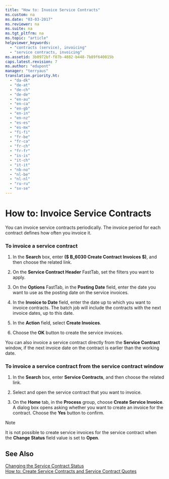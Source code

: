 ```yaml
---
title: "How to: Invoice Service Contracts"
ms.custom: na
ms.date: "03-03-2017"
ms.reviewer: na
ms.suite: na
ms.tgt_pltfrm: na
ms.topic: "article"
helpviewer_keywords: 
  - "contracts (service), invoicing"
  - "service contracts, invoicing"
ms.assetid: 3b0972bf-f87b-4882-b448-7b89f640015b
caps.latest.revision: 7
ms.author: "edupont"
manager: "terryaus"
translation.priority.ht: 
  - "da-dk"
  - "de-at"
  - "de-ch"
  - "de-de"
  - "en-au"
  - "en-ca"
  - "en-gb"
  - "en-in"
  - "en-nz"
  - "es-es"
  - "es-mx"
  - "fi-fi"
  - "fr-be"
  - "fr-ca"
  - "fr-ch"
  - "fr-fr"
  - "is-is"
  - "it-ch"
  - "it-it"
  - "nb-no"
  - "nl-be"
  - "nl-nl"
  - "ru-ru"
  - "sv-se"
---
```

# How to: Invoice Service Contracts
You can invoice service contracts periodically. The invoice period for each contract defines how often you invoice it.  
  
### To invoice a service contract  
  
1.  In the **Search** box, enter **\($ B\_6030 Create Contract Invoices $\)**, and then choose the related link.  
  
2.  On the **Service Contract Header** FastTab, set the filters you want to apply.  
  
3.  On the **Options** FastTab, in the **Posting Date** field, enter the date you want to use as the posting date on the service invoices.  
  
4.  In the **Invoice to Date** field, enter the date up to which you want to invoice contracts. The batch job will include the contracts with the next invoice dates, up to this date.  
  
5.  In the **Action** field, select **Create Invoices**.  
  
6.  Choose the **OK** button to create the service invoices.  
  
 You can also invoice a service contract directly from the **Service Contract** window, if the next invoice date on the contract is earlier than the working date.  
  
### To invoice a service contract from the service contract window  
  
1.  In the **Search** box, enter **Service Contracts**, and then choose the related link.  
  
2.  Select and open the service contract that you want to invoice.  
  
3.  On the **Home** tab, in the **Process** group, choose **Create Service Invoice**. A dialog box opens asking whether you want to create an invoice for the contract. Choose the **Yes** button to confirm.  
  
> [!NOTE]  
>  It is not possible to create service invoices for the service contract when the **Change Status** field value is set to **Open**.  
  
## See Also  
 [Changing the Service Contract Status](../Service/changing-the-service-contract-status.md)   
 [How to: Create Service Contracts and Service Contract Quotes](../Service/how-to-create-service-contracts-and-service-contract-quotes.md)